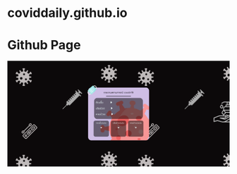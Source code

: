 ﻿# coviddaily.github.io
# Github Page
[![img](pagescreen.PNG)](https://meepoohvp.github.io/coviddaily.github.io/covid_daily.html)
